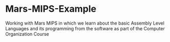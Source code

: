 # Mars-MIPS-Example
Working with Mars MIPS in which we learn about the basic Assembly Level Languages and its programming from the software as part of the Computer Organization Course 
